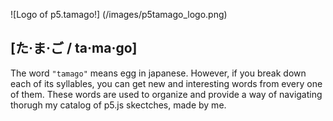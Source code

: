 ![Logo of p5.tamago!] (/images/p5tamago_logo.png)
## [た·ま·ご / ta·ma·go]

The word `"tamago"` means egg in japanese. However, if you break down each of its syllables, you can get new and interesting words from every one of them. These words are used to organize and provide a way of navigating thorugh my catalog of p5.js skectches, made by me.

